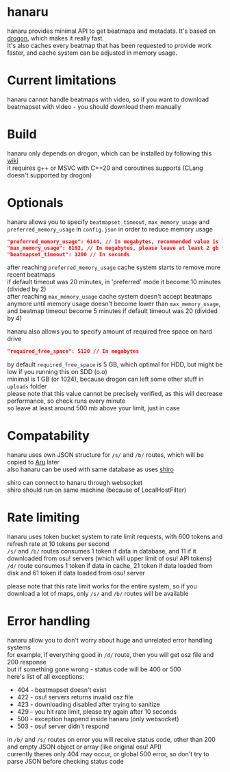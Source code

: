 # hanaru

hanaru provides minimal API to get beatmaps and metadata. It's based on [drogon][1], which makes it really fast.<br>
It's also caches every beatmap that has been requested to provide work faster, and cache system can be adjusted in memory usage.

# Current limitations

hanaru cannot handle beatmaps with video, so if you want to download beatmapset with video - you should download them manually

# Build

hanaru only depends on drogon, which can be installed by following this [wiki][2]<br>
it requires g++ or MSVC with C++20 and coroutines supports (CLang doesn't supported by drogon)

# Optionals

hanaru allows you to specify `beatmapset_timeout`, `max_memory_usage` and `preferred_memory_usage` in `config.json` in order to reduce memory usage
```json
"preferred_memory_usage": 6144, // In megabytes, recommended value is `max_memory_usage` / 2
"max_memory_usage": 8192, // In megabytes, please leave at least 2 gb for your system!
"beatmapset_timeout": 1200 // In seconds
```
after reaching `preferred_memory_usage` cache system starts to remove more recent beatmaps<br>
if default timeout was 20 minutes, in 'preferred' mode it become 10 minutes (divided by 2)<br>
after reaching `max_memory_usage` cache system doesn't accept beatmaps anymore until memory usage doesn't become lower than `max_memory_usage`, and beatmap timeout become 5 minutes if default timeout was 20 (divided by 4)

hanaru also allows you to specify amount of required free space on hard drive
```json
"required_free_space": 5120 // In megabytes
```
by default `required_free_space` is 5 GB, which optimal for HDD, but might be low if you running this on SDD (o.o)<br>
minimal is 1 GB (or 1024), because drogon can left some other stuff in `uploads` folder<br>
please note that this value cannot be precisely verified, as this will decrease performance, so check runs every minute<br>
so leave at least around 500 mb above your limit, just in case

# Compatability
hanaru uses own JSON structure for `/s/` and `/b/` routes, which will be copied to [Aru][3] later<br>
also hanaru can be used with same database as uses [shiro][4]

shiro can connect to hanaru through websocket<br>
shiro should run on same machine (because of LocalHostFilter)

# Rate limiting
hanaru uses token bucket system to rate limit requests, with 600 tokens and refresh rate at 10 tokens per second<br>
`/s/` and `/b/` routes consumes 1 token if data in database, and 11 if it downloaded from osu! servers (which will upper limit of osu! API tokens)<br>
`/d/` route consumes 1 token if data in cache, 21 token if data loaded from disk and 61 token if data loaded from osu! server

please note that this rate limit works for the entire system, so if you download a lot of maps, only `/s/` and `/b/` routes will be available

# Error handling
hanaru allow you to don't worry about huge and unrelated error handling systems<br>
for example, if everything good in `/d/` route, then you will get osz file and 200 response<br>
but if something gone wrong - status code will be 400 or 500<br>
here's list of all exceptions:
- 404 - beatmapset doesn't exist
- 422 - osu! servers returns invalid osz file
- 423 - downloading disabled after trying to sanitize
- 429 - you hit rate limit, please try again after 10 seconds
- 500 - exception happend inside hanaru (only websocket)
- 503 - osu! server didn't respond

in `/b/` and `/s/` routes on error you will receive status code, other than 200 and empty JSON object or array (like original osu! API)<br>
currently theres only 404 may occur, or global 500 error, so don't try to parse JSON before checking status code

[1]: https://github.com/drogonframework/drogon
[2]: https://github.com/drogonframework/drogon/wiki/ENG-02-Installation
[3]: https://github.com/Rynnya/Aru
[4]: https://github.com/Rynnya/shiro